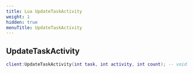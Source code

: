 ```yaml
---
title: Lua UpdateTaskActivity
weight: 1
hidden: true
menuTitle: UpdateTaskActivity
---
```

## UpdateTaskActivity
```lua
client:UpdateTaskActivity(int task, int activity, int count); -- void
```
